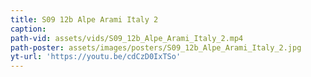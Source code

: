 ```yaml
---
title: S09 12b Alpe Arami Italy 2
caption:
path-vid: assets/vids/S09_12b_Alpe_Arami_Italy_2.mp4
path-poster: assets/images/posters/S09_12b_Alpe_Arami_Italy_2.jpg
yt-url: 'https://youtu.be/cdCzD0IxTSo'
---
```


